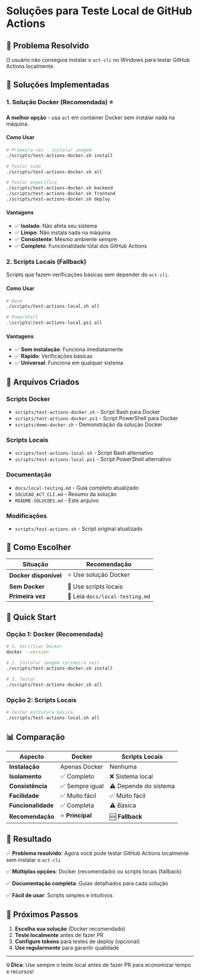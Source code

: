 # Soluções para Teste Local de GitHub Actions

## 🎯 Problema Resolvido

O usuário não conseguia instalar o `act-cli` no Windows para testar GitHub Actions localmente.

## 🚀 Soluções Implementadas

### 1. Solução Docker (Recomendada) ⭐

**A melhor opção** - usa `act` em container Docker sem instalar nada na máquina.

#### Como Usar
```bash
# Primeira vez - instalar imagem
./scripts/test-actions-docker.sh install

# Testar tudo
./scripts/test-actions-docker.sh all

# Testar específico
./scripts/test-actions-docker.sh backend
./scripts/test-actions-docker.sh frontend
./scripts/test-actions-docker.sh deploy
```

#### Vantagens
- ✅ **Isolado**: Não afeta seu sistema
- ✅ **Limpo**: Não instala nada na máquina
- ✅ **Consistente**: Mesmo ambiente sempre
- ✅ **Completo**: Funcionalidade total dos GitHub Actions

### 2. Scripts Locais (Fallback)

Scripts que fazem verificações básicas sem depender do `act-cli`.

#### Como Usar
```bash
# Bash
./scripts/test-actions-local.sh all

# PowerShell
.\scripts\test-actions-local.ps1 all
```

#### Vantagens
- ✅ **Sem instalação**: Funciona imediatamente
- ✅ **Rápido**: Verificações básicas
- ✅ **Universal**: Funciona em qualquer sistema

## 📁 Arquivos Criados

### Scripts Docker
- `scripts/test-actions-docker.sh` - Script Bash para Docker
- `scripts/test-actions-docker.ps1` - Script PowerShell para Docker
- `scripts/demo-docker.sh` - Demonstração da solução Docker

### Scripts Locais
- `scripts/test-actions-local.sh` - Script Bash alternativo
- `scripts/test-actions-local.ps1` - Script PowerShell alternativo

### Documentação
- `docs/local-testing.md` - Guia completo atualizado
- `SOLUCAO_ACT_CLI.md` - Resumo da solução
- `README-SOLUCOES.md` - Este arquivo

### Modificações
- `scripts/test-actions.sh` - Script original atualizado

## 🔧 Como Escolher

| Situação | Recomendação |
|----------|--------------|
| **Docker disponível** | ⭐ Use solução Docker |
| **Sem Docker** | 🔧 Use scripts locais |
| **Primeira vez** | 📖 Leia `docs/local-testing.md` |

## 🚀 Quick Start

### Opção 1: Docker (Recomendada)
```bash
# 1. Verificar Docker
docker --version

# 2. Instalar imagem (primeira vez)
./scripts/test-actions-docker.sh install

# 3. Testar
./scripts/test-actions-docker.sh all
```

### Opção 2: Scripts Locais
```bash
# Testar estrutura básica
./scripts/test-actions-local.sh all
```

## 📊 Comparação

| Aspecto | Docker | Scripts Locais |
|---------|--------|----------------|
| **Instalação** | Apenas Docker | Nenhuma |
| **Isolamento** | ✅ Completo | ❌ Sistema local |
| **Consistência** | ✅ Sempre igual | ⚠️ Depende do sistema |
| **Facilidade** | ✅ Muito fácil | ✅ Muito fácil |
| **Funcionalidade** | ✅ Completa | ⚠️ Básica |
| **Recomendação** | ⭐ **Principal** | 🆘 **Fallback** |

## 🎯 Resultado

✅ **Problema resolvido**: Agora você pode testar GitHub Actions localmente sem instalar o `act-cli`

✅ **Múltiplas opções**: Docker (recomendado) ou scripts locais (fallback)

✅ **Documentação completa**: Guias detalhados para cada solução

✅ **Fácil de usar**: Scripts simples e intuitivos

## 📖 Próximos Passos

1. **Escolha sua solução** (Docker recomendado)
2. **Teste localmente** antes de fazer PR
3. **Configure tokens** para testes de deploy (opcional)
4. **Use regularmente** para garantir qualidade

---

**💡 Dica**: Use sempre o teste local antes de fazer PR para economizar tempo e recursos! 